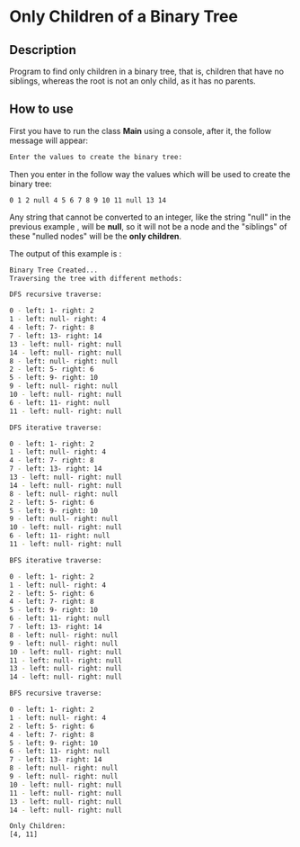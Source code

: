 # Only Children of a Binary Tree

## Description

Program to find only children in a binary tree, that is, children that have no siblings, whereas the root is not an only child, as it has no parents.

## How to use

First you have to run the class **Main** using a console, after it, the follow message will appear:

```bash
Enter the values to create the binary tree:
```

Then you enter in the follow way the values which will be used to create the binary tree:

```
0 1 2 null 4 5 6 7 8 9 10 11 null 13 14
```

Any string that cannot be converted to an integer, like the string "null" in the previous example , will be **null**, so it will not be a node and the "siblings" of these "nulled nodes" will be the **only children**.

The output of this example is :

```bash
Binary Tree Created...
Traversing the tree with different methods:

DFS recursive traverse:

0 - left: 1- right: 2
1 - left: null- right: 4
4 - left: 7- right: 8
7 - left: 13- right: 14
13 - left: null- right: null
14 - left: null- right: null
8 - left: null- right: null
2 - left: 5- right: 6
5 - left: 9- right: 10
9 - left: null- right: null
10 - left: null- right: null
6 - left: 11- right: null
11 - left: null- right: null

DFS iterative traverse:

0 - left: 1- right: 2
1 - left: null- right: 4
4 - left: 7- right: 8
7 - left: 13- right: 14
13 - left: null- right: null
14 - left: null- right: null
8 - left: null- right: null
2 - left: 5- right: 6
5 - left: 9- right: 10
9 - left: null- right: null
10 - left: null- right: null
6 - left: 11- right: null
11 - left: null- right: null

BFS iterative traverse:

0 - left: 1- right: 2
1 - left: null- right: 4
2 - left: 5- right: 6
4 - left: 7- right: 8
5 - left: 9- right: 10
6 - left: 11- right: null
7 - left: 13- right: 14
8 - left: null- right: null
9 - left: null- right: null
10 - left: null- right: null
11 - left: null- right: null
13 - left: null- right: null
14 - left: null- right: null

BFS recursive traverse:

0 - left: 1- right: 2
1 - left: null- right: 4
2 - left: 5- right: 6
4 - left: 7- right: 8
5 - left: 9- right: 10
6 - left: 11- right: null
7 - left: 13- right: 14
8 - left: null- right: null
9 - left: null- right: null
10 - left: null- right: null
11 - left: null- right: null
13 - left: null- right: null
14 - left: null- right: null

Only Children:
[4, 11]
```



